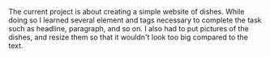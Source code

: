 The current project is about creating a simple website of dishes. While doing so I learned several element and tags necessary to complete the task such as headline, paragraph, and so on. I also had to put pictures of the dishes, and resize them so that it wouldn't look too big compared to the text.